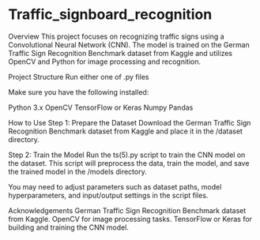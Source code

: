 # Traffic_signboard_recognition
Overview
This project focuses on recognizing traffic signs using a Convolutional Neural Network (CNN). The model is trained on the German Traffic Sign Recognition Benchmark dataset from Kaggle and utilizes OpenCV and Python for image processing and recognition.

Project Structure
Run either one of .py files

Make sure you have the following installed:

Python 3.x
OpenCV
TensorFlow or Keras
Numpy
Pandas

How to Use
Step 1: Prepare the Dataset
Download the German Traffic Sign Recognition Benchmark dataset from Kaggle and place it in the /dataset directory.

Step 2: Train the Model
Run the ts(5).py script to train the CNN model on the dataset. This script will preprocess the data, train the model, and save the trained model in the /models directory.

You may need to adjust parameters such as dataset paths, model hyperparameters, and input/output settings in the script files.

Acknowledgements
German Traffic Sign Recognition Benchmark dataset from Kaggle.
OpenCV for image processing tasks.
TensorFlow or Keras for building and training the CNN model.
